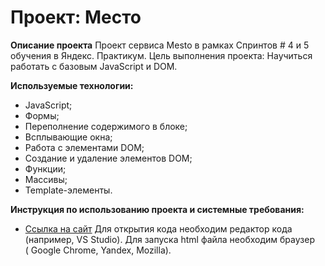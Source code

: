 # Проект: Место

**Описание проекта**
Проект сервиса Mesto в рамках Спринтов # 4 и 5 обучения в Яндекс. Практикум. Цель выполнения проекта: Научиться работать с базовым JavaScript и DOM.

**Используемые технологии:**
* JavaScript;
* Формы;
* Переполнение содержимого в блоке;
* Всплывающие окна;
* Работа с элементами DOM;
* Создание и удаление элементов DOM;
* Функции;
* Массивы;
* Template-элементы.



**Инструкция по использованию проекта и системные требования:**
* [Ссылка на сайт](https://nastyatulupova.github.io/mesto/)
Для открытия кода необходим редактор кода (например, VS Studio).
Для запуска html файла необходим браузер ( Google Chrome, Yandex, Mozilla).
